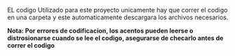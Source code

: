 EL codigo Utilizado para este proyecto unicamente hay que correr el codigo en una carpeta y este automaticamente descargara los archivos necesarios.

**Nota: Por errores de codificacion, los acentos pueden leerse o distrosionarse cuando se lee el codigo, asegurarse de checarlo antes de correr el codigo**
